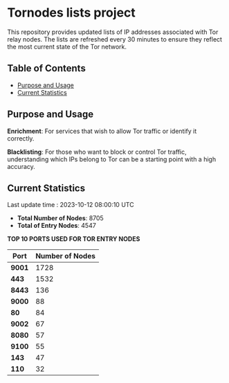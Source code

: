 # Tornodes lists project

This repository provides updated lists of IP addresses associated with Tor relay nodes. The lists are refreshed every 30 minutes to ensure they reflect the most current state of the Tor network.

## Table of Contents

- [Purpose and Usage](#purpose-and-usage)
- [Current Statistics](#current-statistics)


## Purpose and Usage

**Enrichment**: For services that wish to allow Tor traffic or identify it correctly.

**Blacklisting**: For those who want to block or control Tor traffic, understanding which IPs belong to Tor can be a starting point with a high accuracy.

## Current Statistics

Last update time : 2023-10-12 08:00:10 UTC

- **Total Number of Nodes**: 8705
- **Total of Entry Nodes**: 4547

**TOP 10 PORTS USED FOR TOR ENTRY NODES**

| **Port** | **Number of Nodes** |
|------|-----------------|
| **9001**   | 1728  |
| **443**   | 1532  |
| **8443**   | 136  |
| **9000**   | 88  |
| **80**   | 84  |
| **9002**   | 67  |
| **8080**   | 57  |
| **9100**   | 55  |
| **143**   | 47  |
| **110**   | 32  |

